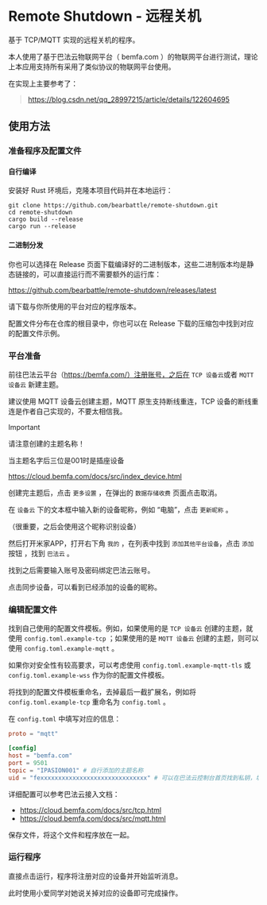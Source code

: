 # Remote Shutdown - 远程关机

基于 TCP/MQTT 实现的远程关机的程序。

本人使用了基于巴法云物联网平台（ bemfa.com ）的物联网平台进行测试，理论上本应用支持所有采用了类似协议的物联网平台使用。

在实现上主要参考了：

> https://blog.csdn.net/qq_28997215/article/details/122604695

## 使用方法

### 准备程序及配置文件

#### 自行编译

安装好 Rust 环境后，克隆本项目代码并在本地运行：

```shell
git clone https://github.com/bearbattle/remote-shutdown.git
cd remote-shutdown
cargo build --release
cargo run --release
```

#### 二进制分发

你也可以选择在 Release 页面下载编译好的二进制版本，这些二进制版本均是静态链接的，可以直接运行而不需要额外的运行库：

https://github.com/bearbattle/remote-shutdown/releases/latest

请下载与你所使用的平台对应的程序版本。

配置文件分布在仓库的根目录中，你也可以在 Release 下载的压缩包中找到对应的配置文件示例。

### 平台准备

前往巴法云平台（https://bemfa.com/）注册账号，之后在 `TCP 设备云`或者 `MQTT 设备云` 新建主题。

建议使用 MQTT 设备云创建主题，MQTT 原生支持断线重连，TCP 设备的断线重连是作者自己实现的，不要太相信我。

> [!IMPORTANT]
> 请注意创建的主题名称！
> 
> 当主题名字后三位是001时是插座设备
> 
> https://cloud.bemfa.com/docs/src/index_device.html

创建完主题后，点击 `更多设置` ，在弹出的 `数据存储收费` 页面点击取消。

在 `设备云` 下的文本框中输入新的设备昵称，例如 “电脑”，点击 `更新昵称` 。

（很重要，之后会使用这个昵称识别设备）

然后打开米家APP，打开右下角 `我的` ，在列表中找到 `添加其他平台设备`，点击 `添加` 按钮 ，找到 `巴法云` 。

找到之后需要输入账号及密码绑定巴法云账号。

点击同步设备，可以看到已经添加的设备的昵称。

### 编辑配置文件

找到自己使用的配置文件模板。例如，如果使用的是 `TCP 设备云` 创建的主题，就使用 `config.toml.example-tcp` ；如果使用的是 `MQTT 设备云` 创建的主题，则可以使用 `config.toml.example-mqtt` 。

如果你对安全性有较高要求，可以考虑使用 `config.toml.example-mqtt-tls` 或 `config.toml.example-wss` 作为你的配置文件模板。

将找到的配置文件模板重命名，去掉最后一截扩展名，例如将 `config.toml.example-tcp` 重命名为 `config.toml` 。

在 `config.toml` 中填写对应的信息：

```toml
proto = "mqtt"

[config]
host = "bemfa.com"
port = 9501
topic = "IPASION001" # 自行添加的主题名称
uid = "fexxxxxxxxxxxxxxxxxxxxxxxxxxxxxx" # 可以在巴法云控制台首页找到私钥，填入此处
```

详细配置可以参考巴法云接入文档：
- https://cloud.bemfa.com/docs/src/tcp.html
- https://cloud.bemfa.com/docs/src/mqtt.html

保存文件，将这个文件和程序放在一起。

### 运行程序

直接点击运行，程序将注册对应的设备并开始监听消息。

此时使用小爱同学对她说关掉对应的设备即可完成操作。
